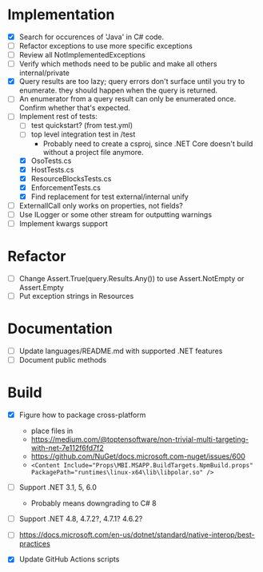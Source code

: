 # Implementation
- [x] Search for occurences of 'Java' in C# code.
- [ ] Refactor exceptions to use more specific exceptions
- [ ] Review all NotImplementedExceptions
- [ ] Verify which methods need to be public and make all others internal/private
- [x] Query results are too lazy; query errors don't surface until you try to
enumerate. they should happen when the query is returned.
- [ ] An enumerator from a query result can only be enumerated once. Confirm
whether that's expected.
- [ ] Implement rest of tests:
  - [ ] test quickstart? (from test.yml)
  - [ ] top level integration test in /test
    - Probably need to create a csproj, since .NET Core doesn't build without a project file anymore.
  - [x] OsoTests.cs
  - [x] HostTests.cs
  - [x] ResourceBlocksTests.cs
  - [x] EnforcementTests.cs
  - [x] Find replacement for test external/internal unify
- [ ] ExternallCall only works on properties, not fields? 
- [ ] Use ILogger or some other stream for outputting warnings
- [ ] Implement kwargs support

# Refactor
- [ ] Change Assert.True(query.Results.Any()) to use Assert.NotEmpty or Assert.Empty
- [ ] Put exception strings in Resources
# Documentation
- [ ] Update languages/README.md with supported .NET features
- [ ] Document public methods

# Build
- [x] Figure how to package cross-platform
    - place files in 
    - https://medium.com/@toptensoftware/non-trivial-multi-targeting-with-net-7e112f6fd7f2
    - https://github.com/NuGet/docs.microsoft.com-nuget/issues/600
    - `<Content Include="Props\MBI.MSAPP.BuildTargets.NpmBuild.props" PackagePath="runtimes\linux-x64\lib\libpolar.so" />`

- [ ] Support .NET 3.1, 5, 6.0
  - Probably means downgrading to C# 8
- [ ] Support .NET 4.8, 4.7.2?, 4.7.1? 4.6.2?
- [ ] https://docs.microsoft.com/en-us/dotnet/standard/native-interop/best-practices
- [x] Update GitHub Actions scripts
